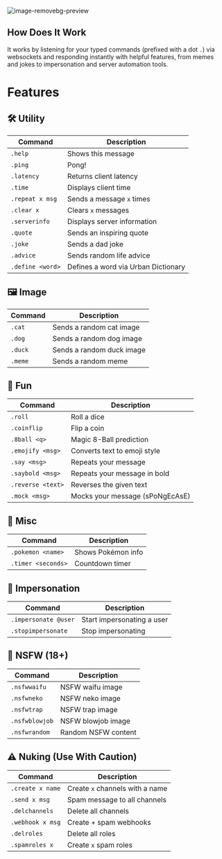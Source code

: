 ![image-removebg-preview](https://github.com/user-attachments/assets/43e74698-fb84-475d-88d0-a3222637e8ed)
## How Does It Work
It works by listening for your typed commands (prefixed with a dot `.`) via websockets and responding instantly with helpful features, from memes and jokes to impersonation and server automation tools.

# Features
## 🛠️ Utility
| Command            | Description                         |
|--------------------|-------------------------------------|
| `.help`            | Shows this message                  |
| `.ping`            | Pong!                               |
| `.latency`         | Returns client latency              |
| `.time`            | Displays client time                |
| `.repeat x msg`    | Sends a message `x` times           |
| `.clear x`         | Clears `x` messages                 |
| `.serverinfo`      | Displays server information         |
| `.quote`           | Sends an inspiring quote            |
| `.joke`            | Sends a dad joke                    |
| `.advice`          | Sends random life advice            |
| `.define <word>`   | Defines a word via Urban Dictionary |

## 🖼️ Image
| Command     | Description             |
|-------------|-------------------------|
| `.cat`      | Sends a random cat image |
| `.dog`      | Sends a random dog image |
| `.duck`     | Sends a random duck image |
| `.meme`     | Sends a random meme      |

## 🎉 Fun
| Command            | Description                        |
|--------------------|------------------------------------|
| `.roll`            | Roll a dice                        |
| `.coinflip`        | Flip a coin                        |
| `.8ball <q>`       | Magic 8-Ball prediction            |
| `.emojify <msg>`   | Converts text to emoji style       |
| `.say <msg>`       | Repeats your message               |
| `.saybold <msg>`   | Repeats your message in bold       |
| `.reverse <text>`  | Reverses the given text            |
| `.mock <msg>`      | Mocks your message (sPoNgEcAsE)    |

## 🧩 Misc
| Command              | Description               |
|----------------------|---------------------------|
| `.pokemon <name>`    | Shows Pokémon info        |
| `.timer <seconds>`   | Countdown timer           |

## 👥 Impersonation
| Command               | Description                        |
|-----------------------|------------------------------------|
| `.impersonate @user`  | Start impersonating a user         |
| `.stopimpersonate`    | Stop impersonating                 |

## 🔞 NSFW (18+)
| Command         | Description              |
|------------------|--------------------------|
| `.nsfwwaifu`     | NSFW waifu image         |
| `.nsfwneko`      | NSFW neko image          |
| `.nsfwtrap`      | NSFW trap image          |
| `.nsfwblowjob`   | NSFW blowjob image       |
| `.nsfwrandom`    | Random NSFW content      |

## ⚠️ Nuking (Use With Caution)
| Command             | Description                          |
|----------------------|--------------------------------------|
| `.create x name`     | Create `x` channels with a name      |
| `.send x msg`        | Spam message to all channels         |
| `.delchannels`       | Delete all channels                  |
| `.webhook x msg`     | Create + spam webhooks               |
| `.delroles`          | Delete all roles                     |
| `.spamroles x`       | Create `x` spam roles                |
